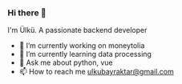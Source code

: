 ### Hi there 👋 
I'm Ülkü. A passionate backend developer
- 🔭 I’m currently working on moneytolia
- 🌱 I’m currently learning data processing
- 💬 Ask me about python, vue
- 📫 How to reach me ulkubayraktar@gmail.com
<!--
**bayraktarulku/bayraktarulku** is a ✨ _special_ ✨ repository because its `README.md` (this file) appears on your GitHub profile.

Here are some ideas to get you started:

- 🔭 I’m currently working on ...
- 🌱 I’m currently learning ...
- 👯 I’m looking to collaborate on ...
- 🤔 I’m looking for help with ...
- 💬 Ask me about ...
- 📫 How to reach me: ...
- 😄 Pronouns: ...
- ⚡ Fun fact: ...
-->
